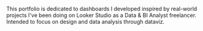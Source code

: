 This portfolio is dedicated to dashboards I developed inspired by real-world projects I've been doing on Looker Studio as a Data & BI Analyst freelancer. Intended to focus on design and data analysis through dataviz.
